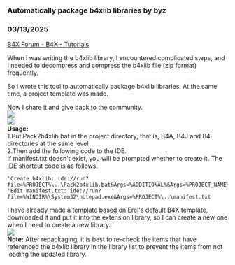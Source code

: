 ### Automatically package b4xlib libraries by byz
### 03/13/2025
[B4X Forum - B4X - Tutorials](https://www.b4x.com/android/forum/threads/166115/)

When I was writing the b4xlib library, I encountered complicated steps, and I needed to decompress and compress the b4xlib file (zip format) frequently.  
  
So I wrote this tool to automatically package b4xlib libraries. At the same time, a project template was made.  
  
Now I share it and give back to the community.  
![](https://www.b4x.com/android/forum/attachments/162525)  
![](https://www.b4x.com/android/forum/attachments/162524)  
**Usage:**   
1.Put Pack2b4xlib.bat in the project directory, that is, B4A, B4J and B4i directories at the same level  
2.Then add the following code to the IDE.  
If manifest.txt doesn't exist, you will be prompted whether to create it. The IDE shortcut code is as follows.  

```B4X
'Create b4xlib: ide://run?file=%PROJECT%\..\Pack2b4xlib.bat&Args=%ADDITIONAL%&Args=%PROJECT_NAME%.b4xlib  
'Edit manifest.txt: ide://run?file=%WINDIR%\System32\notepad.exe&Args=%PROJECT%\..\manifest.txt
```

  
I have already made a template based on Erel's default B4X template, downloaded it and put it into the extension library, so I can create a new one when I need to create a new library.  
![](https://www.b4x.com/android/forum/attachments/162527)  
**Note:** After repackaging, it is best to re-check the items that have referenced the b4xlib library in the library list to prevent the items from not loading the updated library.
